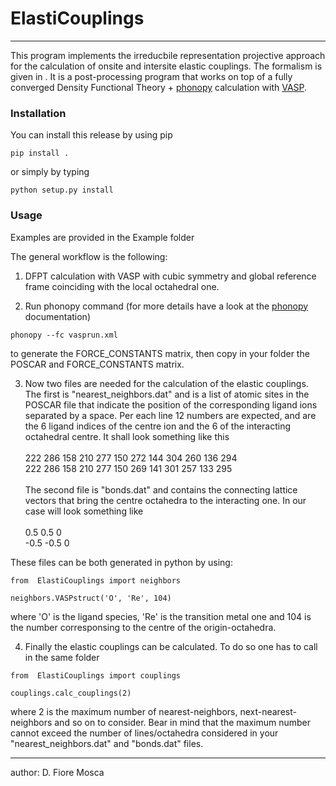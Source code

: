 # __ElastiCouplings__

---


This program implements the irreducbile representation projective approach for the calculation of onsite and intersite elastic couplings. The formalism is given in . It is a post-processing program that works on top of a fully converged Density Functional Theory + [phonopy](https://phonopy.github.io/phonopy/index.html) calculation with [VASP](https://www.vasp.at).   


### Installation

You can install this release by using pip

```
pip install .
```
or simply by typing

```
python setup.py install
```


### Usage

Examples are provided in the Example folder

The general workflow is the following:

1. DFPT calculation with VASP with cubic symmetry and global reference frame coinciding with the local octahedral one.  

2. Run phonopy command (for more details have a look at the [phonopy](https://phonopy.github.io/phonopy/index.html) documentation)

```
phonopy --fc vasprun.xml
```

to generate the FORCE\_CONSTANTS matrix, then copy in your folder the POSCAR and FORCE\_CONSTANTS matrix.

3. Now two files are needed for the calculation of the elastic couplings. The first is "nearest\_neighbors.dat" and is a list of atomic sites in the POSCAR file that indicate the position of the corresponding ligand ions separated by a space. Per each line 12 numbers are expected, and are the 6 ligand indices of the centre ion and the 6 of the interacting octahedral centre.  It shall look something like this <br> 
<br> 222 286 158 210 277 150   272 144 304 260 136 294
<br> 222 286 158 210 277 150   269 141 301 257 133 295 <br> 
<br> The second file is "bonds.dat" and contains the connecting lattice vectors that bring the centre octahedra to the interacting one. In our case will look something like <br>
<br>0.5  0.5  0
<br>-0.5 -0.5  0

These files can be both generated in python by using:
```
from  ElastiCouplings import neighbors

neighbors.VASPstruct('O', 'Re', 104)
```

where 'O' is the ligand species, 'Re' is the transition metal one and 104 is the number corresponsing to the centre of the origin-octahedra. 

4. Finally the elastic couplings can be calculated. To do so one has to call in the same folder 

```
from  ElastiCouplings import couplings

couplings.calc_couplings(2)
```

where 2 is the maximum number of nearest-neighbors, next-nearest-neighbors and so on to consider. Bear in mind that the maximum number cannot exceed the number of lines/octahedra considered in your "nearest\_neighbors.dat" and "bonds.dat" files.  

---

author: D. Fiore Mosca

